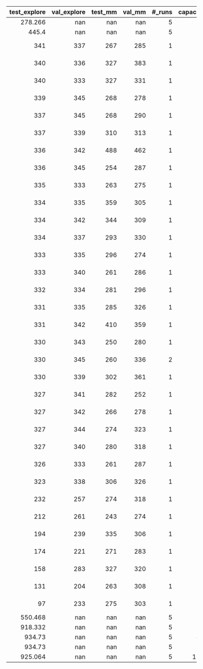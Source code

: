|   test_explore |   val_explore |   test_mm |   val_mm |   #_runs |   capacity | agent_type   | pretrain_sem   |   sem_decay | room_size   |   history | mm_policy   | qa_function   | explore_policy   |   num_iterations |   replay_buffer_size |   warm_start |   terminates_at |   target_update |   min_epsilon |   gamma_mm |   gamma_explore | path                       |
|---------------:|--------------:|----------:|---------:|---------:|-----------:|:-------------|:---------------|------------:|:------------|----------:|:------------|:--------------|:-----------------|-----------------:|---------------------:|-------------:|----------------:|----------------:|--------------:|-----------:|----------------:|:---------------------------|
|        278.266 |           nan |       nan |      nan |        5 |          2 | handcrafted  | False          |        1    | s           |       nan | episodic    | episodic      | avoid_walls      |              nan |                  nan |          nan |             nan |             nan |         nan   |     nan    |          nan    | nan                        |
|        445.4   |           nan |       nan |      nan |        5 |          6 | handcrafted  | False          |        0.99 | s           |       nan | semantic    | semantic      | random           |              nan |                  nan |          nan |             nan |             nan |         nan   |     nan    |          nan    | nan                        |
|        341     |           337 |       267 |      285 |        1 |          6 | hybrid       | False          |        0.5  | s           |           |             |               |                  |              400 |                  400 |          200 |              19 |              10 |           0.5 |       0.99 |            0.9  | 2024-07-12 19:39:24.022020 |
|        340     |           336 |       327 |      383 |        1 |          6 | hybrid       | False          |        0.99 | s           |           |             |               |                  |              400 |                  400 |           80 |              19 |              10 |           0.1 |       0.9  |            0.9  | 2024-07-12 19:21:05.857554 |
|        340     |           333 |       327 |      331 |        1 |          6 | hybrid       | False          |        0.99 | s           |           |             |               |                  |              400 |                  400 |          200 |              19 |              20 |           0.5 |       0.9  |            0.99 | 2024-07-12 19:22:08.299886 |
|        339     |           345 |       268 |      278 |        1 |          6 | hybrid       | False          |        0.5  | s           |           |             |               |                  |              400 |                  400 |           80 |              19 |               5 |           0.5 |       0.9  |            0.9  | 2024-07-12 19:44:54.537577 |
|        337     |           345 |       268 |      290 |        1 |          6 | hybrid       | False          |        0.9  | s           |           |             |               |                  |              400 |                  200 |           40 |              19 |              20 |           0.5 |       0.99 |            0.9  | 2024-07-12 19:42:08.844447 |
|        337     |           339 |       310 |      313 |        1 |          6 | hybrid       | False          |        0.7  | s           |           |             |               |                  |              400 |                  400 |          200 |              19 |              20 |           0.5 |       0.9  |            0.9  | 2024-07-12 19:38:17.157901 |
|        336     |           342 |       488 |      462 |        1 |          6 | hybrid       | False          |        0.5  | s           |           |             |               |                  |              400 |                  400 |           80 |              19 |              20 |           0.5 |       0.99 |            0.99 | 2024-07-12 19:33:47.760039 |
|        336     |           345 |       254 |      287 |        1 |          6 | hybrid       | False          |        0.5  | s           |           |             |               |                  |              400 |                  400 |          200 |              19 |               5 |           0.1 |       0.99 |            0.99 | 2024-07-12 19:44:05.582178 |
|        335     |           333 |       263 |      275 |        1 |          6 | hybrid       | False          |        0.5  | s           |           |             |               |                  |              400 |                  200 |          200 |              19 |               5 |           0.1 |       0.9  |            0.9  | 2024-07-12 19:29:27.580847 |
|        334     |           335 |       359 |      305 |        1 |          6 | hybrid       | False          |        0.5  | s           |           |             |               |                  |              400 |                  400 |           40 |              19 |              20 |           0.1 |       0.9  |            0.9  | 2024-07-12 19:23:58.193715 |
|        334     |           342 |       344 |      309 |        1 |          6 | hybrid       | False          |        0.99 | s           |           |             |               |                  |              400 |                  200 |           80 |              19 |              20 |           0.5 |       0.99 |            0.9  | 2024-07-12 19:30:20.152536 |
|        334     |           337 |       293 |      330 |        1 |          6 | hybrid       | False          |        0.9  | s           |           |             |               |                  |              400 |                  200 |           40 |              19 |              10 |           0.1 |       0.9  |            0.9  | 2024-07-12 19:19:24.673277 |
|        333     |           335 |       296 |      274 |        1 |          6 | hybrid       | False          |        0.7  | s           |           |             |               |                  |              400 |                  200 |          200 |              19 |               5 |           0.1 |       0.9  |            0.99 | 2024-07-12 19:18:24.595893 |
|        333     |           340 |       261 |      286 |        1 |          6 | hybrid       | False          |        0.99 | s           |           |             |               |                  |              400 |                  400 |           80 |              19 |              10 |           0.1 |       0.99 |            0.99 | 2024-07-12 19:36:33.229510 |
|        332     |           334 |       281 |      296 |        1 |          6 | hybrid       | False          |        0.7  | s           |           |             |               |                  |              400 |                  400 |          200 |              19 |              20 |           0.1 |       0.9  |            0.99 | 2024-07-12 19:46:45.977801 |
|        331     |           335 |       285 |      326 |        1 |          6 | hybrid       | False          |        0.5  | s           |           |             |               |                  |              400 |                  200 |           80 |              19 |               5 |           0.5 |       0.9  |            0.9  | 2024-07-12 19:40:22.980752 |
|        331     |           342 |       410 |      359 |        1 |          6 | hybrid       | False          |        0.9  | s           |           |             |               |                  |              400 |                  400 |          200 |              19 |              20 |           0.5 |       0.9  |            0.9  | 2024-07-12 19:23:02.544524 |
|        330     |           343 |       250 |      280 |        1 |          6 | hybrid       | False          |        0.7  | s           |           |             |               |                  |              400 |                  400 |           40 |              19 |              10 |           0.1 |       0.99 |            0.9  | 2024-07-12 19:32:55.840319 |
|        330     |           345 |       260 |      336 |        2 |          6 | hybrid       | False          |        0.99 | s           |           |             |               |                  |              400 |                  400 |          200 |              19 |              10 |           0.5 |       0.9  |            0.99 | 2024-07-12 19:26:53.685835 |
|        330     |           339 |       302 |      361 |        1 |          6 | hybrid       | False          |        0.9  | s           |           |             |               |                  |              400 |                  400 |           80 |              19 |               5 |           0.5 |       0.99 |            0.99 | 2024-07-12 19:28:36.272752 |
|        327     |           341 |       282 |      252 |        1 |          6 | hybrid       | False          |        0.5  | s           |           |             |               |                  |              400 |                  200 |           40 |              19 |              10 |           0.5 |       0.9  |            0.99 | 2024-07-12 19:41:18.229837 |
|        327     |           342 |       266 |      278 |        1 |          6 | hybrid       | False          |        0.9  | s           |           |             |               |                  |              400 |                  200 |           80 |              19 |               5 |           0.5 |       0.9  |            0.9  | 2024-07-12 19:31:06.073319 |
|        327     |           344 |       274 |      323 |        1 |          6 | hybrid       | False          |        0.99 | s           |           |             |               |                  |              400 |                  200 |          200 |              19 |              20 |           0.1 |       0.99 |            0.99 | 2024-07-12 19:43:11.446361 |
|        327     |           340 |       280 |      318 |        1 |          6 | hybrid       | False          |        0.7  | s           |           |             |               |                  |              400 |                  200 |           40 |              19 |               5 |           0.1 |       0.99 |            0.99 | 2024-07-12 19:35:40.856493 |
|        326     |           333 |       261 |      287 |        1 |          6 | hybrid       | False          |        0.99 | s           |           |             |               |                  |              400 |                  400 |          200 |              19 |              10 |           0.1 |       0.9  |            0.99 | 2024-07-12 19:17:32.656790 |
|        323     |           338 |       306 |      326 |        1 |          6 | hybrid       | False          |        0.99 | s           |           |             |               |                  |              400 |                  200 |          200 |              19 |               5 |           0.5 |       0.99 |            0.99 | 2024-07-12 19:24:57.080443 |
|        232     |           257 |       274 |      318 |        1 |          6 | hybrid       | False          |        0.5  | s           |           |             |               |                  |              400 |                  200 |           80 |              19 |              20 |           0.1 |       0.9  |            0.99 | 2024-07-12 19:45:52.082736 |
|        212     |           261 |       243 |      274 |        1 |          6 | hybrid       | False          |        0.5  | s           |           |             |               |                  |              400 |                  200 |          200 |              19 |              20 |           0.5 |       0.9  |            0.99 | 2024-07-12 19:25:49.725514 |
|        194     |           239 |       335 |      306 |        1 |          6 | hybrid       | False          |        0.99 | s           |           |             |               |                  |              400 |                  400 |           80 |              19 |              10 |           0.1 |       0.9  |            0.99 | 2024-07-12 19:47:45.788492 |
|        174     |           221 |       271 |      283 |        1 |          6 | hybrid       | False          |        0.99 | s           |           |             |               |                  |              400 |                  400 |           80 |              19 |               5 |           0.5 |       0.99 |            0.9  | 2024-07-12 19:20:13.106929 |
|        158     |           283 |       327 |      320 |        1 |          6 | hybrid       | False          |        0.5  | s           |           |             |               |                  |              400 |                  200 |           40 |              19 |              10 |           0.5 |       0.99 |            0.9  | 2024-07-12 19:27:45.764856 |
|        131     |           204 |       263 |      308 |        1 |          6 | hybrid       | False          |        0.9  | s           |           |             |               |                  |              400 |                  200 |           80 |              19 |              20 |           0.5 |       0.99 |            0.99 | 2024-07-12 19:34:46.014089 |
|         97     |           233 |       275 |      303 |        1 |          6 | hybrid       | False          |        0.7  | s           |           |             |               |                  |              400 |                  200 |          200 |              19 |               5 |           0.1 |       0.9  |            0.9  | 2024-07-12 19:37:29.452289 |
|        550.468 |           nan |       nan |      nan |        5 |         12 | handcrafted  | False          |        0.99 | s           |       nan | semantic    | semantic      | random           |              nan |                  nan |          nan |             nan |             nan |         nan   |     nan    |          nan    | nan                        |
|        918.332 |           nan |       nan |      nan |        5 |         24 | handcrafted  | False          |        0.7  | s           |       nan | semantic    | semantic      | avoid_walls      |              nan |                  nan |          nan |             nan |             nan |         nan   |     nan    |          nan    | nan                        |
|        934.73  |           nan |       nan |      nan |        5 |         48 | handcrafted  | False          |        0.7  | s           |       nan | semantic    | semantic      | avoid_walls      |              nan |                  nan |          nan |             nan |             nan |         nan   |     nan    |          nan    | nan                        |
|        934.73  |           nan |       nan |      nan |        5 |         96 | handcrafted  | False          |        0.7  | s           |       nan | semantic    | semantic      | avoid_walls      |              nan |                  nan |          nan |             nan |             nan |         nan   |     nan    |          nan    | nan                        |
|        925.064 |           nan |       nan |      nan |        5 |        192 | handcrafted  | False          |        1    | s           |       nan | episodic    | episodic      | avoid_walls      |              nan |                  nan |          nan |             nan |             nan |         nan   |     nan    |          nan    | nan                        |